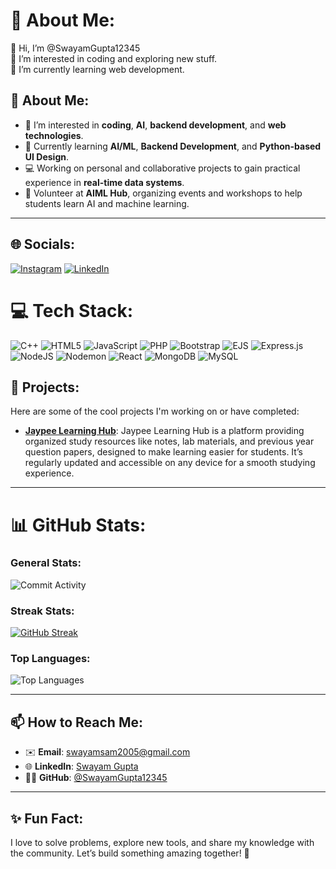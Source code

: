 # 💫 About Me:
👋 Hi, I’m @SwayamGupta12345<br>👀 I’m interested in coding and exploring new stuff.<br>🌱 I’m currently learning web development.

## 💫 About Me:
- 👀 I’m interested in **coding**, **AI**, **backend development**, and **web technologies**.
- 🌱 Currently learning **AI/ML**, **Backend Development**, and **Python-based UI Design**.
- 💻 Working on personal and collaborative projects to gain practical experience in **real-time data systems**.
- 👥 Volunteer at **AIML Hub**, organizing events and workshops to help students learn AI and machine learning.

---
## 🌐 Socials:
[![Instagram](https://img.shields.io/badge/Instagram-%23E4405F.svg?logo=Instagram&logoColor=white)](https://instagram.com/swayamsam12345) [![LinkedIn](https://img.shields.io/badge/LinkedIn-%230077B5.svg?logo=linkedin&logoColor=white)](https://linkedin.com/in/swayamgupta12) 

# 💻 Tech Stack:
![C++](https://img.shields.io/badge/c++-%2300599C.svg?style=for-the-badge&logo=c%2B%2B&logoColor=white) ![HTML5](https://img.shields.io/badge/html5-%23E34F26.svg?style=for-the-badge&logo=html5&logoColor=white) ![JavaScript](https://img.shields.io/badge/javascript-%23323330.svg?style=for-the-badge&logo=javascript&logoColor=%23F7DF1E) ![PHP](https://img.shields.io/badge/php-%23777BB4.svg?style=for-the-badge&logo=php&logoColor=white) ![Bootstrap](https://img.shields.io/badge/bootstrap-%238511FA.svg?style=for-the-badge&logo=bootstrap&logoColor=white) ![EJS](https://img.shields.io/badge/ejs-%23B4CA65.svg?style=for-the-badge&logo=ejs&logoColor=black) ![Express.js](https://img.shields.io/badge/express.js-%23404d59.svg?style=for-the-badge&logo=express&logoColor=%2361DAFB) ![NodeJS](https://img.shields.io/badge/node.js-6DA55F?style=for-the-badge&logo=node.js&logoColor=white) ![Nodemon](https://img.shields.io/badge/NODEMON-%23323330.svg?style=for-the-badge&logo=nodemon&logoColor=%BBDEAD) ![React](https://img.shields.io/badge/react-%2320232a.svg?style=for-the-badge&logo=react&logoColor=%2361DAFB) ![MongoDB](https://img.shields.io/badge/MongoDB-%234ea94b.svg?style=for-the-badge&logo=mongodb&logoColor=white) ![MySQL](https://img.shields.io/badge/mysql-4479A1.svg?style=for-the-badge&logo=mysql&logoColor=white)

## 📂 Projects:
Here are some of the cool projects I'm working on or have completed:

- **[Jaypee Learning Hub](https://jaypeelearninghub.great-site.net/index.php)**: Jaypee Learning Hub is a platform providing organized study resources like notes, lab materials, and previous year question papers, designed to make learning easier for students. It’s regularly updated and accessible on any device for a smooth studying experience.
---
# 📊 GitHub Stats:
### General Stats:
![Commit Activity](https://github-readme-stats.vercel.app/api?username=SwayamGupta12345&theme=tokyonight&hide_border=false&include_all_commits=true&count_private=true)<br/>
### Streak Stats:
[![GitHub Streak](https://streak-stats.demolab.com?user=SwayamGupta12345&theme=dark&short_numbers=true)](https://git.io/streak-stats)<br/>
### Top Languages:
![Top Languages](https://github-readme-stats.vercel.app/api/top-langs/?username=SwayamGupta12345&theme=tokyonight&hide_border=false&include_all_commits=true&count_private=true&layout=compact)

---

## 📫 How to Reach Me:
- ✉️ **Email**: swayamsam2005@gmail.com
- 🌐 **LinkedIn**: [Swayam Gupta](https://www.linkedin.com/in/swayamgupta12)
- 🧑‍💻 **GitHub**: [@SwayamGupta12345](https://github.com/SwayamGupta12345)

---

## ✨ Fun Fact: 
I love to solve problems, explore new tools, and share my knowledge with the community. Let’s build something amazing together! 🚀
<!-- [![](https://visitcount.itsvg.in/api?id=SwayamGupta12345&icon=0&color=0)](https://visitcount.itsvg.in)  -->

<!-- Proudly created with GPRM ( https://gprm.itsvg.in ) -->

<!---- 👋 Hi, I’m @SwayamGupta12345
- 👀 I’m interested in coding and exploring new stuff.
- 🌱 I’m currently learning web development.
- 📫 How to reach me at swayamsam2005@gmail.com


###

###

<div align="left">
  <img src="https://cdn.jsdelivr.net/gh/devicons/devicon/icons/javascript/javascript-original.svg" height="30" alt="javascript logo"  />
  <img width="12" />
  <img src="https://cdn.jsdelivr.net/gh/devicons/devicon/icons/react/react-original.svg" height="30" alt="react logo"  />
  <img width="12" />
  <img src="https://cdn.jsdelivr.net/gh/devicons/devicon/icons/html5/html5-original.svg" height="30" alt="html5 logo"  />
  <img width="12" />
  <img src="https://cdn.jsdelivr.net/gh/devicons/devicon/icons/css3/css3-original.svg" height="30" alt="css3 logo"  />
  <img width="12" />
  <img src="https://cdn.jsdelivr.net/gh/devicons/devicon/icons/python/python-original.svg" height="30" alt="python logo"  />
</div>

###



###


SwayamGupta12345/SwayamGupta12345 is a ✨ special ✨ repository because its `README.md` (this file) appears on your GitHub profile.
You can click the Preview link to take a look at your changes.
--->
